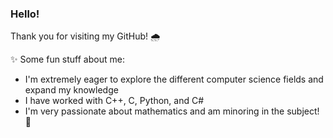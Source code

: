 ### Hello!

Thank you for visiting my GitHub! 🌧️

✨ Some fun stuff about me:
- I'm extremely eager to explore the different computer science fields and expand my knowledge
- I have worked with C++, C, Python, and C#
- I'm very passionate about mathematics and am minoring in the subject! 📖

<!--
**slnwnsr/slnwnsr** is a ✨ _special_ ✨ repository because its `README.md` (this file) appears on your GitHub profile.

Here are some ideas to get you started:

- 🔭 I’m currently working on ...
- 🌱 I’m currently learning ...
- 👯 I’m looking to collaborate on ...
- 🤔 I’m looking for help with ...
- 💬 Ask me about ...
- 📫 How to reach me: ...
- 😄 Pronouns: ...
- ⚡ Fun fact: ...
-->
